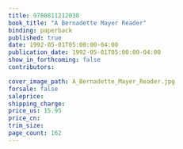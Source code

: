 ```yaml
---
title: 9780811212038
book_title: "A Bernadette Mayer Reader"
binding: paperback
published: true
date: 1992-05-01T05:00:00-04:00
publication_date: 1992-05-01T05:00:00-04:00
show_in_forthcoming: false
contributors:

cover_image_path: A_Bernadette_Mayer_Reader.jpg
forsale: false
saleprice:
shipping_charge:
price_us: 15.95
price_cn:
trim_size:
page_count: 162
---
```


